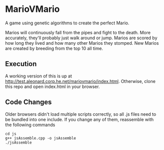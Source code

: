 # MarioVMario
A game using genetic algorithms to create the perfect Mario.

Marios will continuously fall from the pipes and fight to the death. More accurately, they'll probably just walk around or jump. Marios are scored by how long they lived and how many other Marios they stomped. New Marios are created by breeding from the top 10 all time.

## Execution
A working version of this is up at http://test.aleonard.corp.he.net/mariovmario/index.html. Otherwise, clone this repo and open index.html in your browser.

## Code Changes
Older browsers didn't load multiple scripts correctly, so all .js files need to be bundled into one include. If you change any of them, reassemble with the following commands
```
cd js
g++ jsAssemble.cpp -o jsAssemble
./jsAssemble
```
